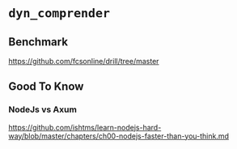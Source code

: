 # `dyn_comprender`

## Benchmark
https://github.com/fcsonline/drill/tree/master

## Good To Know

### NodeJs vs Axum
https://github.com/ishtms/learn-nodejs-hard-way/blob/master/chapters/ch00-nodejs-faster-than-you-think.md